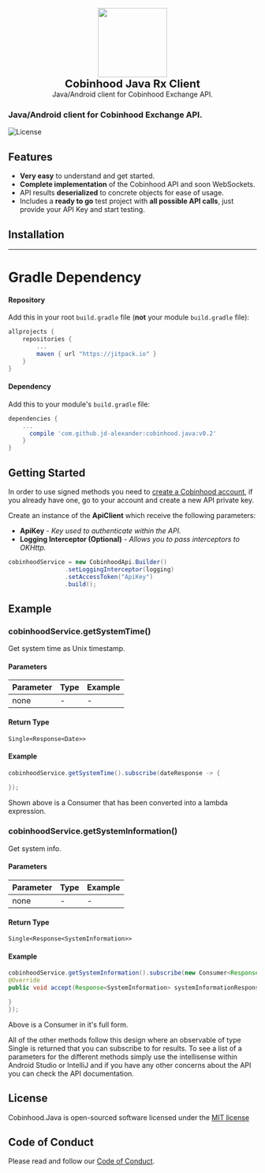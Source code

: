 <p align="center">
    <a href="https://cobinhood.com" target="_blank"><img width="140"src="https://github.com/morpheums/Cobinhood.API.Csharp.Client/blob/master/Cobinhood.API.Csharp.Client/CobinhoodLogo.png?raw=true">       
    </a>    
    </br>
    <b style="font-size: 22px;">Cobinhood Java Rx Client</b>
    <br>
    <small style="font-size: 14px;">Java/Android client for Cobinhood Exchange API.</small>
</p>

### Java/Android client for Cobinhood Exchange API.
![License](https://img.shields.io/badge/license-Apache%202-4EB1BA.svg?style=flat-square)

## Features
- **Very easy** to understand and get started.
- **Complete implementation** of the Cobinhood API and soon WebSockets.
- API results **deserialized** to concrete objects for ease of usage.
- Includes a **ready to go** test project with **all possible API calls**, just provide your API Key and start testing.

## Installation

---

# Gradle Dependency


#### Repository

Add this in your root `build.gradle` file (**not** your module `build.gradle` file):

```gradle
allprojects {
	repositories {
		...
		maven { url "https://jitpack.io" }
	}
}
```

#### Dependency

Add this to your module's `build.gradle` file:

```gradle
dependencies {
	...
	  compile 'com.github.jd-alexander:cobinhood.java:v0.2'
	}
}
```

## Getting Started
In order to use signed methods you need to [create a Cobinhood account](https://cobinhood.com/), if you already have one, go to your account and create a new API private key.

Create an instance of the **ApiClient** which receive the following parameters:

* **ApiKey** - *Key used to authenticate within the API.*
* **Logging Interceptor (Optional)** - *Allows you to pass interceptors to OKHttp.*
```java
cobinhoodService = new CobinhoodApi.Builder()
                .setLoggingInterceptor(logging)
                .setAccessToken("ApiKey")
                .build();
```


## Example

### cobinhoodService.getSystemTime()

Get system time as Unix timestamp.

#### Parameters

| Parameter | Type | Example |
| --------- | ---- | ------- |
| none      | -    | -       |


#### Return Type
`Single<Response<Date>>`

#### Example
```java
cobinhoodService.getSystemTime().subscribe(dateResponse -> {

});

```
Shown above is a Consumer that has been converted into a lambda expression.



### cobinhoodService.getSystemInformation()

Get system info.

#### Parameters

| Parameter | Type | Example |
| --------- | ---- | ------- |
| none      | -    | -       |


#### Return Type
`Single<Response<SystemInformation>>`

#### Example
```java
cobinhoodService.getSystemInformation().subscribe(new Consumer<Response<SystemInformation>>() {
@Override
public void accept(Response<SystemInformation> systemInformationResponse) throws Exception {

}
});
```

Above is a Consumer in it's full form.

All of the other methods follow this design where an observable of type Single is returned that you can subscribe to for results. To see a list of a parameters for the different methods simply use the intellisense within Android Studio or IntelliJ and if you have any other concerns about the API you can check the API documentation.

## License
Cobinhood.Java is open-sourced software licensed under the [MIT license](http://opensource.org/licenses/MIT)

## Code of Conduct
Please read and follow our [Code of Conduct](CODE_OF_CONDUCT.md).

